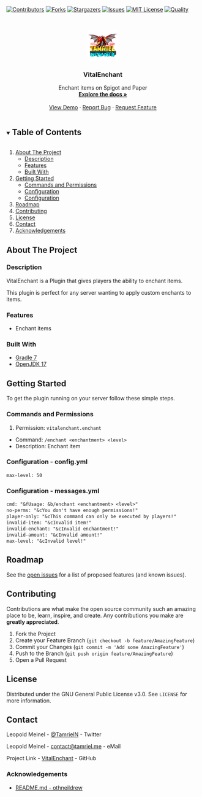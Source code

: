 <!-- PROJECT SHIELDS -->
[![Contributors][contributors-shield]][contributors-url]
[![Forks][forks-shield]][forks-url]
[![Stargazers][stars-shield]][stars-url]
[![Issues][issues-shield]][issues-url]
[![MIT License][license-shield]][license-url]
[![Quality][quality-shield]][quality-url]

<!-- PROJECT LOGO -->
<!--suppress ALL -->
<br />
<p align="center">
  <a href="https://github.com/LeoMeinel/VitalEnchant">
    <img src="images/logo.png" alt="Logo" width="80" height="80">
  </a>

<h3 align="center">VitalEnchant</h3>

  <p align="center">
    Enchant items on Spigot and Paper
    <br />
    <a href="https://github.com/LeoMeinel/VitalEnchant"><strong>Explore the docs »</strong></a>
    <br />
    <br />
    <a href="https://github.com/LeoMeinel/VitalEnchant">View Demo</a>
    ·
    <a href="https://github.com/LeoMeinel/VitalEnchant/issues">Report Bug</a>
    ·
    <a href="https://github.com/LeoMeinel/VitalEnchant/issues">Request Feature</a>
  </p>

<!-- TABLE OF CONTENTS -->
<details open="open">
  <summary><h2 style="display: inline-block">Table of Contents</h2></summary>
  <ol>
    <li>
      <a href="#about-the-project">About The Project</a>
      <ul>
        <li><a href="#description">Description</a></li>
        <li><a href="#features">Features</a></li>
        <li><a href="#built-with">Built With</a></li>
      </ul>
    </li>
    <li>
      <a href="#getting-started">Getting Started</a>
      <ul>
        <li><a href="#commands-and-permissions">Commands and Permissions</a></li>
        <li><a href="#configuration - config.yml">Configuration</a></li>
		<li><a href="#configuration - messages.yml">Configuration</a></li>
      </ul>
    </li>
    <li><a href="#roadmap">Roadmap</a></li>
    <li><a href="#contributing">Contributing</a></li>
    <li><a href="#license">License</a></li>
    <li><a href="#contact">Contact</a></li>
    <li><a href="#acknowledgements">Acknowledgements</a></li>
  </ol>
</details>

<!-- ABOUT THE PROJECT -->

## About The Project

### Description

VitalEnchant is a Plugin that gives players the ability to enchant items.

This plugin is perfect for any server wanting to apply custom enchants to items.

### Features

* Enchant items

### Built With

* [Gradle 7](https://docs.gradle.org/7.4/release-notes.html)
* [OpenJDK 17](https://openjdk.java.net/projects/jdk/17/)

<!-- GETTING STARTED -->

## Getting Started

To get the plugin running on your server follow these simple steps.

### Commands and Permissions

1. Permission: `vitalenchant.enchant`

* Command: `/enchant <enchantment> <level>`
* Description: Enchant item

### Configuration - config.yml

```
max-level: 50
```

### Configuration - messages.yml

```
cmd: "&fUsage: &b/enchant <enchantment> <level>"
no-perms: "&cYou don't have enough permissions!"
player-only: "&cThis command can only be executed by players!"
invalid-item: "&cInvalid item!"
invalid-enchant: "&cInvalid enchantment!"
invalid-amount: "&cInvalid amount!"
max-level: "&cInvalid level!"
```

<!-- ROADMAP -->

## Roadmap

See the [open issues](https://github.com/LeoMeinel/VitalEnchant/issues) for a list of proposed features (and known
issues).

<!-- CONTRIBUTING -->

## Contributing

Contributions are what make the open source community such an amazing place to be, learn, inspire, and create. Any
contributions you make are **greatly appreciated**.

1. Fork the Project
2. Create your Feature Branch (`git checkout -b feature/AmazingFeature`)
3. Commit your Changes (`git commit -m 'Add some AmazingFeature'`)
4. Push to the Branch (`git push origin feature/AmazingFeature`)
5. Open a Pull Request

<!-- LICENSE -->

## License

Distributed under the GNU General Public License v3.0. See `LICENSE` for more information.

<!-- CONTACT -->

## Contact

Leopold Meinel - [@TamrielN](https://twitter.com/TamrielN) - Twitter

Leopold Meinel - [contact@tamriel.me](mailto:contact@tamriel.me) - eMail

Project Link - [VitalEnchant](https://github.com/LeoMeinel/VitalEnchant) - GitHub

<!-- ACKNOWLEDGEMENTS -->

### Acknowledgements

* [README.md - othneildrew](https://github.com/othneildrew/Best-README-Template)

<!-- MARKDOWN LINKS & IMAGES -->

[contributors-shield]: https://img.shields.io/github/contributors-anon/LeoMeinel/VitalEnchant?style=for-the-badge

[contributors-url]: https://github.com/LeoMeinel/VitalEnchant/graphs/contributors

[forks-shield]: https://img.shields.io/github/forks/LeoMeinel/VitalEnchant?label=Forks&style=for-the-badge

[forks-url]: https://github.com/LeoMeinel/VitalEnchant/network/members

[stars-shield]: https://img.shields.io/github/stars/LeoMeinel/VitalEnchant?style=for-the-badge

[stars-url]: https://github.com/LeoMeinel/VitalEnchant/stargazers

[issues-shield]: https://img.shields.io/github/issues/LeoMeinel/VitalEnchant?style=for-the-badge

[issues-url]: https://github.com/LeoMeinel/VitalEnchant/issues

[license-shield]: https://img.shields.io/github/license/LeoMeinel/VitalEnchant?style=for-the-badge

[license-url]: https://github.com/LeoMeinel/VitalEnchant/blob/main/LICENSE

[quality-shield]: https://img.shields.io/codefactor/grade/github/LeoMeinel/VitalEnchant?style=for-the-badge

[quality-url]: https://www.codefactor.io/repository/github/LeoMeinel/VitalEnchant
